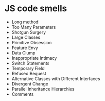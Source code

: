 # JS code smells
* Long method 
* Too Many Parameters
* Shotgun Surgery
* Large Classes
* Primitive Obsession
* Feature Envy
* Data Clump
* Inappropriate Intimacy
* Switch Statements
* Temporary Field
* Refused Bequest
* Alternative Classes with Different Interfaces
* Divergent Change
* Parallel Inheritance Hierarchies
* Comments
